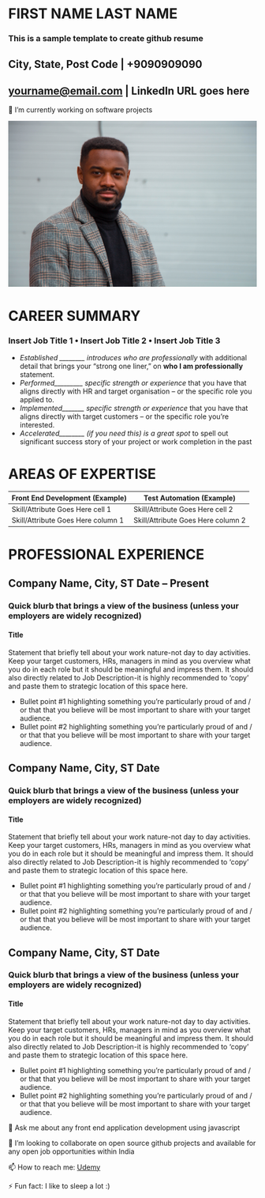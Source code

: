 # FIRST NAME LAST NAME
### This is a sample template to create github resume
## City, State, Post Code | +9090909090
## yourname@email.com | LinkedIn URL goes here


🔭 I’m currently working on software projects

[![Etty Fidele](https://github.com/profileCreatorUdemy/profileCreatorUdemy/blob/master/images/etty-fidele-VNYCIbZju0o-unsplash.jpg?raw=true)](https://unsplash.com/photos/VNYCIbZju0o)

# CAREER SUMMARY
### Insert Job Title 1 • Insert Job Title 2 • Insert Job Title 3
- *Established ________ introduces who are professionally* with additional detail that brings your  “strong one liner,” on  **who I am professionally** statement.
- *Performed_________ specific strength or experience* that you have that aligns directly with HR and target organisation – or the specific role you applied to.
- *Implemented_______ specific strength or experience* that you have that aligns directly with target customers – or the specific role you’re interested.
- *Accelerated________ (if you need this) is a great spot* to spell out significant success story of your project or work completion in the past

# AREAS OF EXPERTISE

Front End Development (Example) | Test Automation (Example)
------------ | -------------
Skill/Attribute Goes Here cell 1 | Skill/Attribute Goes Here cell 2
Skill/Attribute Goes Here column 1 | Skill/Attribute Goes Here column 2
 
# PROFESSIONAL EXPERIENCE
## Company Name, City, ST	Date – Present
### Quick blurb that brings a view of the business (unless your employers are widely recognized)
#### Title
Statement that briefly tell about your work nature-not day to day activities. Keep your target customers, HRs, managers in mind as you overview what you do in each role but it should be meaningful and impress them. It should also directly related to Job Description-it is highly recommended to ‘copy’ and paste them to strategic location of this space here.
- Bullet point #1 highlighting something you’re particularly proud of and / or that that you believe will be most important to share with your target audience.
- Bullet point #2 highlighting something you’re particularly proud of and / or that that you believe will be most important to share with your target audience.

## Company Name, City, ST	Date
### Quick blurb that brings a view of the business (unless your employers are widely recognized)
#### Title
Statement that briefly tell about your work nature-not day to day activities. Keep your target customers, HRs, managers in mind as you overview what you do in each role but it should be meaningful and impress them. It should also directly related to Job Description-it is highly recommended to ‘copy’ and paste them to strategic location of this space here.
- Bullet point #1 highlighting something you’re particularly proud of and / or that that you believe will be most important to share with your target audience.
- Bullet point #2 highlighting something you’re particularly proud of and / or that that you believe will be most important to share with your target audience.

## Company Name, City, ST	Date
### Quick blurb that brings a view of the business (unless your employers are widely recognized)
#### Title
Statement that briefly tell about your work nature-not day to day activities. Keep your target customers, HRs, managers in mind as you overview what you do in each role but it should be meaningful and impress them. It should also directly related to Job Description-it is highly recommended to ‘copy’ and paste them to strategic location of this space here.
- Bullet point #1 highlighting something you’re particularly proud of and / or that that you believe will be most important to share with your target audience.
- Bullet point #2 highlighting something you’re particularly proud of and / or that that you believe will be most important to share with your target audience.



💬 Ask me about any front end application development using javascript

👯 I’m looking to collaborate on open source github projects and available for any open job opportunities within India

📫 How to reach me: [Udemy](https://www.udemy.com/user/narayanan-palani/)

⚡ Fun fact: I like to sleep a lot :)



<!--
**profileCreatorUdemy/profileCreatorUdemy** is a ✨ _special_ ✨ repository because its `README.md` (this file) appears on your GitHub profile.

Here are some ideas to get you started:

- 🔭 I’m currently working on ...
- 🌱 I’m currently learning ...
- 👯 I’m looking to collaborate on ...
- 🤔 I’m looking for help with ...
- 💬 Ask me about ...
- 📫 How to reach me: ...
- 😄 Pronouns: ...
- ⚡ Fun fact: ...

Image Uploading Template:
![alt text](https://github.com/<userName>/<projectName>/blob/master/images/<filename>?raw=true)

URL Uploading Template:
[alt text](url)

URL with Image Template:
[![Alt Text](path of the image here)](url)
-->
